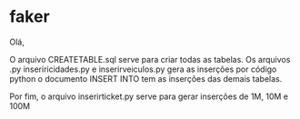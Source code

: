 # faker

Olá,

O arquivo CREATETABLE.sql serve para criar todas as tabelas.
Os arquivos .py inseriricidades.py e inserirveiculos.py gera as inserções por código python
o documento INSERT INTO tem as inserções das demais tabelas.

Por fim, o arquivo inserirticket.py serve para gerar inserções de 1M, 10M e 100M
